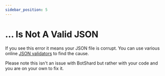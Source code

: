 ```yaml
---
sidebar_position: 5
---
```


# ... Is Not A Valid JSON

If you see this error it means your JSON file is corrupt. You can use various online [JSON validators](https://jsonformatter.curiousconcept.com) to find the cause.

Please note this isn't an issue with BotShard but rather with your code and you are on your own to fix it.